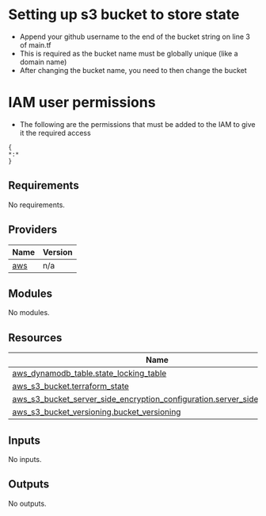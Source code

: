 # Setting up s3 bucket to store state
- Append your github username to the end of the bucket string on line 3 of main.tf
- This is required as the bucket name must be globally unique (like a domain name)
- After changing the bucket name, you need to then change the bucket

# IAM user permissions
- The following are the permissions that must be added to the IAM to give it the required access
```
{
*:*
}
```
<!-- BEGIN_TF_DOCS -->
## Requirements

No requirements.

## Providers

| Name | Version |
|------|---------|
| <a name="provider_aws"></a> [aws](#provider\_aws) | n/a |

## Modules

No modules.

## Resources

| Name | Type |
|------|------|
| [aws_dynamodb_table.state_locking_table](https://registry.terraform.io/providers/hashicorp/aws/latest/docs/resources/dynamodb_table) | resource |
| [aws_s3_bucket.terraform_state](https://registry.terraform.io/providers/hashicorp/aws/latest/docs/resources/s3_bucket) | resource |
| [aws_s3_bucket_server_side_encryption_configuration.server_side_encryption](https://registry.terraform.io/providers/hashicorp/aws/latest/docs/resources/s3_bucket_server_side_encryption_configuration) | resource |
| [aws_s3_bucket_versioning.bucket_versioning](https://registry.terraform.io/providers/hashicorp/aws/latest/docs/resources/s3_bucket_versioning) | resource |

## Inputs

No inputs.

## Outputs

No outputs.
<!-- END_TF_DOCS -->